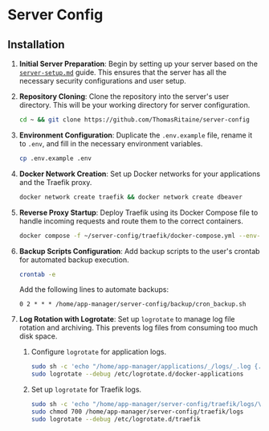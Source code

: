 # Server Config

## Installation

1. **Initial Server Preparation**: Begin by setting up your server based on the [`server-setup.md`](./server-setup.md) guide. This ensures that the server has all the necessary security configurations and user setup.

2. **Repository Cloning**: Clone the repository into the server's user directory. This will be your working directory for server configuration.

   ```sh
   cd ~ && git clone https://github.com/ThomasRitaine/server-config
   ```

3. **Environment Configuration**: Duplicate the `.env.example` file, rename it to `.env`, and fill in the necessary environment variables.

   ```sh
   cp .env.example .env
   ```

4. **Docker Network Creation**: Set up Docker networks for your applications and the Traefik proxy.

   ```sh
   docker network create traefik && docker network create dbeaver
   ```

5. **Reverse Proxy Startup**: Deploy Traefik using its Docker Compose file to handle incoming requests and route them to the correct containers.

   ```sh
   docker compose -f ~/server-config/traefik/docker-compose.yml --env-file ~/server-config/.env up -d
   ```

6. **Backup Scripts Configuration**: Add backup scripts to the user's crontab for automated backup execution.

   ```sh
   crontab -e
   ```

   Add the following lines to automate backups:

   ```vim
   0 2 * * * /home/app-manager/server-config/backup/cron_backup.sh
   ```

7. **Log Rotation with Logrotate**: Set up `logrotate` to manage log file rotation and archiving. This prevents log files from consuming too much disk space.
   1. Configure `logrotate` for application logs.
      ```sh
      sudo sh -c 'echo "/home/app-manager/applications/_/logs/_.log {...}" > /etc/logrotate.d/docker-applications'
      sudo logrotate --debug /etc/logrotate.d/docker-applications
      ```
   2. Set up `logrotate` for Traefik logs.
      ```sh
      sudo sh -c 'echo "/home/app-manager/server-config/traefik/logs/\*.log {...}" > /etc/logrotate.d/traefik'
      sudo chmod 700 /home/app-manager/server-config/traefik/logs
      sudo logrotate --debug /etc/logrotate.d/traefik
      ```

